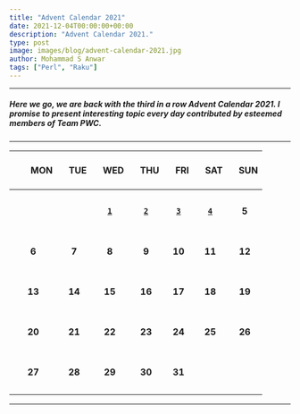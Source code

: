 ```yaml
---
title: "Advent Calendar 2021"
date: 2021-12-04T00:00:00+00:00
description: "Advent Calendar 2021."
type: post
image: images/blog/advent-calendar-2021.jpg
author: Mohammad S Anwar
tags: ["Perl", "Raku"]
---
```

***

##### Here we go, we are back with the third in a row **Advent Calendar 2021**. I promise to present interesting topic every day contributed by esteemed members of **Team PWC**.

***

| <br>&nbsp;&nbsp;&nbsp;&nbsp;&nbsp;&nbsp;&nbsp;MON<br><br> | &nbsp;&nbsp;&nbsp;TUE | &nbsp;&nbsp;&nbsp;WED | &nbsp;&nbsp;&nbsp;THU | &nbsp;&nbsp;&nbsp;FRI | &nbsp;&nbsp;&nbsp;SAT | &nbsp;&nbsp;&nbsp;SUN |
| :---: | :---: | :---: | :---: | :---: | :---: | :---: |
| | | | | | | |
| <br><br><br>             | <br><br><br> |   [**`1`**](/blog/advent-calendar-2021-12-01)          | [**`2`**](/blog/advent-calendar-2021-12-02)               | [**`3`**](/blog/advent-calendar-2021-12-03)      | [**`4`**](/blog/advent-calendar-2021-12-04)      | **5**                 |
| | | | | | | |
| <br>**6**<br><br>       | **7**             | **8**             | **9**                   | **10**                 | **11**                   | **12**                 |
| | | | | | | |
| <br>**13**<br><br>       | **14**             | **15**             | **16**                   | **17**                 | **18**                   | **19**                 |
| | | | | | | |
| <br>**20**<br><br>       | **21**             | **22**             | **23**                   | **24**                 | **25**                   | **26**                 |
| | | | | | | |
| <br>**27**<br><br>       | **28**             | **29**             | **30**                   | **31**                   |                    |                    |
| | | | | | | |

***
